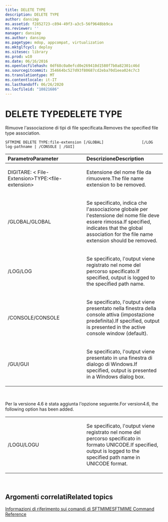 ```yaml
---
title: DELETE TYPE
description: DELETE TYPE
author: dansimp
ms.assetid: f2852723-c894-49f3-a3c5-56f9648bb9ca
ms.reviewer: ''
manager: dansimp
ms.author: dansimp
ms.pagetype: mdop, appcompat, virtualization
ms.mktglfcycl: deploy
ms.sitesec: library
ms.prod: w10
ms.date: 06/16/2016
ms.openlocfilehash: 0df68c0a0efcd0e269410d1580f7b0a82301c46d
ms.sourcegitcommit: 354664bc527d93f80687cd2eba70d1eea024c7c3
ms.translationtype: MT
ms.contentlocale: it-IT
ms.lasthandoff: 06/26/2020
ms.locfileid: "10821686"
---
```

# <span data-ttu-id="0fbcd-103">DELETE TYPE</span><span class="sxs-lookup"><span data-stu-id="0fbcd-103">DELETE TYPE</span></span>


<span data-ttu-id="0fbcd-104">Rimuove l'associazione di tipi di file specificata.</span><span class="sxs-lookup"><span data-stu-id="0fbcd-104">Removes the specified file type association.</span></span>

`SFTMIME DELETE TYPE:file-extension [/GLOBAL]                 [/LOG log-pathname | /CONSOLE | /GUI]`

<table>
<colgroup>
<col width="50%" />
<col width="50%" />
</colgroup>
<thead>
<tr class="header">
<th align="left"><span data-ttu-id="0fbcd-105">Parametro</span><span class="sxs-lookup"><span data-stu-id="0fbcd-105">Parameter</span></span></th>
<th align="left"><span data-ttu-id="0fbcd-106">Descrizione</span><span class="sxs-lookup"><span data-stu-id="0fbcd-106">Description</span></span></th>
</tr>
</thead>
<tbody>
<tr class="odd">
<td align="left"><p><span data-ttu-id="0fbcd-107">DIGITARE: &lt; File-Extension&gt;</span><span class="sxs-lookup"><span data-stu-id="0fbcd-107">TYPE:&lt;file-extension&gt;</span></span></p></td>
<td align="left"><p><span data-ttu-id="0fbcd-108">Estensione del nome file da rimuovere.</span><span class="sxs-lookup"><span data-stu-id="0fbcd-108">The file name extension to be removed.</span></span></p></td>
</tr>
<tr class="even">
<td align="left"><p><span data-ttu-id="0fbcd-109">/GLOBAL</span><span class="sxs-lookup"><span data-stu-id="0fbcd-109">/GLOBAL</span></span></p></td>
<td align="left"><p><span data-ttu-id="0fbcd-110">Se specificato, indica che l'associazione globale per l'estensione del nome file deve essere rimossa.</span><span class="sxs-lookup"><span data-stu-id="0fbcd-110">If specified, indicates that the global association for the file name extension should be removed.</span></span></p></td>
</tr>
<tr class="odd">
<td align="left"><p><span data-ttu-id="0fbcd-111">/LOG</span><span class="sxs-lookup"><span data-stu-id="0fbcd-111">/LOG</span></span></p></td>
<td align="left"><p><span data-ttu-id="0fbcd-112">Se specificato, l'output viene registrato nel nome del percorso specificato.</span><span class="sxs-lookup"><span data-stu-id="0fbcd-112">If specified, output is logged to the specified path name.</span></span></p></td>
</tr>
<tr class="even">
<td align="left"><p><span data-ttu-id="0fbcd-113">/CONSOLE</span><span class="sxs-lookup"><span data-stu-id="0fbcd-113">/CONSOLE</span></span></p></td>
<td align="left"><p><span data-ttu-id="0fbcd-114">Se specificato, l'output viene presentato nella finestra della console attiva (impostazione predefinita).</span><span class="sxs-lookup"><span data-stu-id="0fbcd-114">If specified, output is presented in the active console window (default).</span></span></p></td>
</tr>
<tr class="odd">
<td align="left"><p><span data-ttu-id="0fbcd-115">/GUI</span><span class="sxs-lookup"><span data-stu-id="0fbcd-115">/GUI</span></span></p></td>
<td align="left"><p><span data-ttu-id="0fbcd-116">Se specificato, l'output viene presentato in una finestra di dialogo di Windows.</span><span class="sxs-lookup"><span data-stu-id="0fbcd-116">If specified, output is presented in a Windows dialog box.</span></span></p></td>
</tr>
</tbody>
</table>

 

<span data-ttu-id="0fbcd-117">Per la versione 4.6 è stata aggiunta l'opzione seguente.</span><span class="sxs-lookup"><span data-stu-id="0fbcd-117">For version4.6, the following option has been added.</span></span>

<table>
<colgroup>
<col width="50%" />
<col width="50%" />
</colgroup>
<tbody>
<tr class="odd">
<td align="left"><p><span data-ttu-id="0fbcd-118">/LOGU</span><span class="sxs-lookup"><span data-stu-id="0fbcd-118">/LOGU</span></span></p></td>
<td align="left"><p><span data-ttu-id="0fbcd-119">Se specificato, l'output viene registrato nel nome del percorso specificato in formato UNICODE.</span><span class="sxs-lookup"><span data-stu-id="0fbcd-119">If specified, output is logged to the specified path name in UNICODE format.</span></span></p></td>
</tr>
</tbody>
</table>

 

## <span data-ttu-id="0fbcd-120">Argomenti correlati</span><span class="sxs-lookup"><span data-stu-id="0fbcd-120">Related topics</span></span>


[<span data-ttu-id="0fbcd-121">Informazioni di riferimento sui comandi di SFTMIME</span><span class="sxs-lookup"><span data-stu-id="0fbcd-121">SFTMIME Command Reference</span></span>](sftmime--command-reference.md)

 

 





